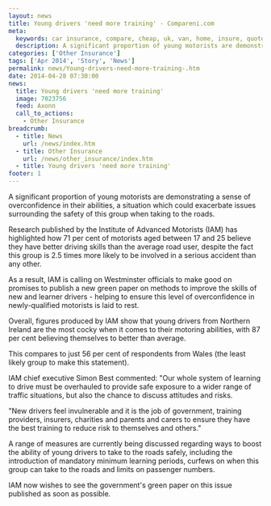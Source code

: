 ```yaml
---
layout: news
title: Young drivers 'need more training' - Compareni.com
meta:
  keywords: car insurance, compare, cheap, uk, van, home, insure, quotes, online, comparison, bike, loans, life
  description: A significant proportion of young motorists are demonstrating a sense of overconfidence in their abilities, a situation which could exacerbate issues
categories: ['Other Insurance']
tags: ['Apr 2014', 'Story', 'News']
permalink: news/Young-drivers-need-more-training-.htm
date: 2014-04-28 07:30:00
news:
  title: Young drivers 'need more training'
  image: 7023756
  feed: Axonn
  call_to_actions:
    - Other Insurance
breadcrumb:
  - title: News
    url: /news/index.htm
  - title: Other Insurance
    url: /news/other_insurance/index.htm
  - title: Young drivers 'need more training'
footer: 1
---
```


A significant proportion of young motorists are demonstrating a sense of overconfidence in their abilities, a situation which could exacerbate issues surrounding the safety of this group when taking to the roads.

Research published by the Institute of Advanced Motorists (IAM) has highlighted how 71 per cent of motorists aged between 17 and 25 believe they have better driving skills than the average road user, despite the fact this group is 2.5 times more likely to be involved in a serious accident than any other.

As a result, IAM is calling on Westminster officials to make good on promises to publish a new green paper on methods to improve the skills of new and learner drivers - helping to ensure this level of overconfidence in newly-qualified motorists is laid to rest.

Overall, figures produced by IAM show that young drivers from Northern Ireland are the most cocky when it comes to their motoring abilities, with 87 per cent believing themselves to better than average.

This compares to just 56 per cent of respondents from Wales (the least likely group to make this statement).

IAM chief executive Simon Best&nbsp;commented: &quot;Our whole system of learning to drive must be overhauled to provide safe exposure to a wider range of traffic situations, but also the chance to discuss attitudes and risks. &nbsp;

&quot;New drivers feel invulnerable and it is the job of government, training providers, insurers, charities and parents and carers to ensure they have the best training to reduce risk to themselves and others.&quot;

A range of measures are currently being discussed regarding ways to boost the ability of young drivers to take to the roads safely, including the introduction of mandatory minimum learning periods, curfews on when this group can take to the roads and limits on passenger numbers.

IAM now wishes to see the government&#39;s green paper on this issue published as soon as possible.

